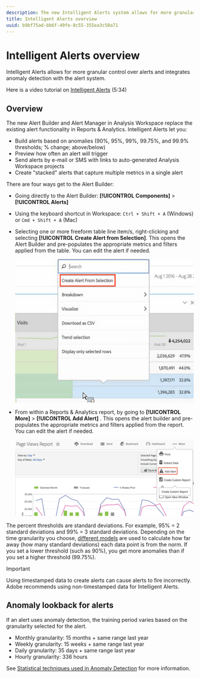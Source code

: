 ```yaml
---
description: The new Intelligent Alerts system allows for more granular control over alerts and integrates anomaly detection with the alert system.
title: Intelligent Alerts overview
uuid: b9bf75ad-bb6f-49fe-8c55-355ea3c50a71
---
```


# Intelligent Alerts overview

Intelligent Alerts allows for more granular control over alerts and integrates anomaly detection with the alert system.

Here is a video tutorial on [Intelligent Alerts](https://docs.adobe.com/content/help/en/analytics-learn/tutorials/data-science/intelligent-alerts.html) (5:34)

## Overview

The new Alert Builder and Alert Manager in Analysis Workspace replace the existing alert functionality in Reports & Analytics. Intelligent Alerts let you:

* Build alerts based on anomalies (90%, 95%, 99%, 99.75%, and 99.9% thresholds; % change; above/below)
* Preview how often an alert will trigger
* Send alerts by e-mail or SMS with links to auto-generated Analysis Workspace projects
* Create "stacked" alerts that capture multiple metrics in a single alert

There are four ways get to the Alert Builder:

* Going directly to the Alert Builder:  **[!UICONTROL Components]** > **[!UICONTROL Alerts]**
* Using the keyboard shortcut in Workspace: `Ctrl + Shift + A` (Windows) or `Cmd + Shift + A` (Mac)
* Selecting one or more freeform table line item/s, right-clicking and selecting **[!UICONTROL Create Alert from Selection]**. This opens the Alert Builder and pre-populates the appropriate metrics and filters applied from the table. You can edit the alert if needed.

  ![Create alert from selection](assets/create-alert-from-selection.png)

* From within a Reports & Analytics report, by going to  **[!UICONTROL More]** > **[!UICONTROL Add Alert]** . This opens the alert builder and pre-populates the appropriate metrics and filters applied from the report. You can edit the alert if needed.

  ![Add alert](assets/add-alert.png)

The percent thresholds are standard deviations. For example, 95% = 2 standard deviations and 99% = 3 standard deviations. Depending on the time granularity you choose, [different models](../virtual-analyst/c-anomaly-detection/statistics-anomaly-detection.md) are used to calculate how far away (how many standard deviations) each data point is from the norm. If you set a lower threshold (such as 90%), you get more anomalies than if you set a higher threshold (99.75%).

>[!IMPORTANT]
>
>Using timestamped data to create alerts can cause alerts to fire incorrectly. Adobe recommends using non-timestamped data for Intelligent Alerts.

## Anomaly lookback for alerts

If an alert uses anomaly detection, the training period varies based on the granularity selected for the alert.

* Monthly granularity: 15 months + same range last year
* Weekly granularity: 15 weeks + same range last year
* Daily granularity: 35 days + same range last year
* Hourly granularity: 336 hours

See [Statistical techniques used in Anomaly Detection](../virtual-analyst/c-anomaly-detection/statistics-anomaly-detection.md) for more information.
